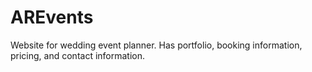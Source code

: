 # AREvents
Website for wedding event planner. Has portfolio, booking information, pricing, and contact information.
